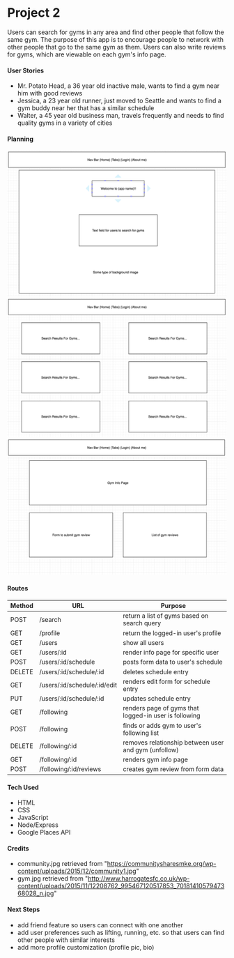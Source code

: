# Project 2 #

Users can search for gyms in any area and find other people that follow the same gym. The purpose of this app is to encourage people to network with other people that go to the same gym as them. Users can also write reviews for gyms, which are viewable on each gym's info page.

#### User Stories ####
* Mr. Potato Head, a 36 year old inactive male, wants to find a gym near him with good reviews
* Jessica, a 23 year old runner, just moved to Seattle and wants to find a gym buddy near her that has a similar schedule
* Walter, a 45 year old business man, travels frequently and needs to find quality gyms in a variety of cities

#### Planning ####

![Alt text](Wireframes/Home.png)
![Alt text](Wireframes/results.png)
![Alt text](Wireframes/gyminfo.png)

#### Routes ####

Method | URL | Purpose
------ | --- | -------
POST | /search | return a list of gyms based on search query
GET | /profile | return the logged-in user's profile
GET | /users | show all users
GET | /users/:id | render info page for specific user
POST | /users/:id/schedule | posts form data to user's schedule
DELETE | /users/:id/schedule/:id | deletes schedule entry
GET | /users/:id/schedule/:id/edit | renders edit form for schedule entry
PUT | /users/:id/schedule/:id | updates schedule entry
GET | /following | renders page of gyms that logged-in user is following
POST | /following | finds or adds gym to user's following list
DELETE | /following/:id | removes relationship between user and gym (unfollow)
GET | /following/:id | renders gym info page
POST | /following/:id/reviews | creates gym review from form data

#### Tech Used ####
* HTML
* CSS
* JavaScript
* Node/Express
* Google Places API

#### Credits ####
* community.jpg retrieved from "https://communitysharesmke.org/wp-content/uploads/2015/12/community1.jpg"
* gym.jpg retrieved from "http://www.harrogatesfc.co.uk/wp-content/uploads/2015/11/12208762_995467120517853_7018141057947368028_n.jpg"

#### Next Steps ####
* add friend feature so users can connect with one another
* add user preferences such as lifting, running, etc. so that users can find other people with similar interests
* add more profile customization (profile pic, bio)